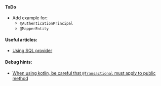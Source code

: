 #### ToDo
- Add example for:
  - ``@AuthenticationPrincipal``
  - ``@MapperEntity``

#### Useful articles:
- [Using SQL provider](https://blog.csdn.net/daihuimaozideren/article/details/78751768)

#### Debug hints:
- [When using kotlin, be careful that ``@Transactional`` must apply to public method](https://stackoverflow.com/questions/41009873/how-to-use-transactional-annotation-in-mybatis-spring)
